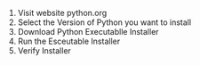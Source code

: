 1. Visit website python.org
2. Select the Version of Python you want to install
3. Download Python Executablle Installer
4. Run the Esceutable Installer
5. Verify Installer